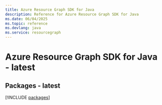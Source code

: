 ```yaml
---
title: Azure Resource Graph SDK for Java
description: Reference for Azure Resource Graph SDK for Java
ms.date: 06/04/2025
ms.topic: reference
ms.devlang: java
ms.service: resourcegraph
---
```

# Azure Resource Graph SDK for Java - latest
## Packages - latest
[!INCLUDE [packages](resource-graph-index.md)]